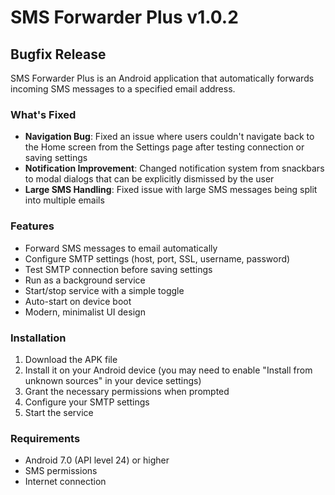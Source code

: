 # SMS Forwarder Plus v1.0.2

## Bugfix Release

SMS Forwarder Plus is an Android application that automatically forwards incoming SMS messages to a specified email address.

### What's Fixed

- **Navigation Bug**: Fixed an issue where users couldn't navigate back to the Home screen from the Settings page after testing connection or saving settings
- **Notification Improvement**: Changed notification system from snackbars to modal dialogs that can be explicitly dismissed by the user
- **Large SMS Handling**: Fixed issue with large SMS messages being split into multiple emails

### Features

- Forward SMS messages to email automatically
- Configure SMTP settings (host, port, SSL, username, password)
- Test SMTP connection before saving settings
- Run as a background service
- Start/stop service with a simple toggle
- Auto-start on device boot
- Modern, minimalist UI design

### Installation

1. Download the APK file
2. Install it on your Android device (you may need to enable "Install from unknown sources" in your device settings)
3. Grant the necessary permissions when prompted
4. Configure your SMTP settings
5. Start the service

### Requirements

- Android 7.0 (API level 24) or higher
- SMS permissions
- Internet connection 